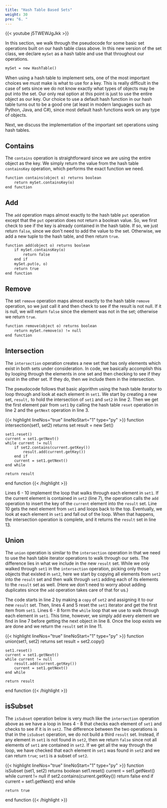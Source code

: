 ```yaml
---
title: "Hash Table Based Sets"
weight: 30
pre: "6. "
---
```


{{< youtube j5TWEWJgJkk  >}}

In this section, we walk through the pseudocode for some basic set operations built on our hash table class above. In this new version of the set class, we declare `mySet` as a hash table and use that throughout our operations.

```tex
mySet = new HashTable()
```

When using a hash table to implement sets, one of the most important choices we must make is what to use for a key. This is really difficult in the case of sets since we do not know exactly what types of objects may be put into the set. Our only real option at this point is just to use the entire object as our key. Our choice to use a default hash function in our hash table turns out to be a good one (at least in modern languages such as Python, Java, and C#), since most default hash functions work on any type of objects.

Next, we discuss the implementation of the important set operations using hash tables.

## Contains

The `contains` operation is straightforward since we are using the entire object as the key. We simply return the value from the hash table `containsKey` operation, which performs the exact function we need.

```tex
function contains(object o) returns boolean
    return mySet.containsKey(o)
end function
```

## Add

The `add` operation maps almost exactly to the hash table `put` operation except that the `put` operation does not return a boolean value. So, we first check to see if the key is already contained in the hash table. If so, we just return `false`, since we don't need to add the value to the set. Otherwise, we add a new tuple to the hash table, and then return `true`.

```tex
function add(object o) returns boolean
    if mySet.containsKey(o)
        return false
    end if
    mySet.put(o, o)
    return true
end function
```

## Remove

The set `remove` operation maps almost exactly to the hash table `remove` operation, so we just call it and then check to see if the result is not null. If it is null, we will return `false` since the element was not in the set; otherwise we return `true`.

```tex
function remove(object o) returns boolean
    return mySet.remove(o) != null
end function
```

## Intersection

The `intersection` operation creates a new set that has only elements which exist in both sets under consideration. In code, we basically accomplish this by looping through the elements in one set and then checking to see if they exist in the other set. If they do, then we include them in the intersection.

The pseudocode follows that basic algorithm using the hash table iterator to loop through and look at each element in `set1`.  We start by creating a new set, `result,` to hold the intersection of `set1` and `set2` in line 2. Then we get the first element pair from `set1` by calling the hash table `reset` operation in line 2 and the `getNext` operation in line 3. 

{{< highlight lineNos="true" lineNoStart="1" type="py" >}}
function intersection(set1, set2) returns set
    result = new Set()

    set1.reset()
    current = set1.getNext()
    while current != null
        if set2.contains(current.getKey())
            result.add(current.getKey())
        end if
        current = set1.getNext()
    end while

    return result
end function
{{< /highlight >}}

Lines 6 - 10 implement the loop that walks through each element in `set1`. If the current element is contained in `set2` (line 7), the operation calls the `add` operation to insert the key of the `current` element into the `result` set. Line 10 gets the next element from `set1` and loops back to the top.
Eventually, we look at each element in `set1` and fall out of the loop. When that happens, the intersection operation is complete, and it returns the `result` set in line 13.

## Union

The `union` operation is similar to the `intersection` operation in that we need to use the hash table iterator operations to walk through our sets. The difference lies in what we include in the new `result` set. While we only walked through `set1` in the `intersection` operation, picking only those objects that existed in `set2`, here we start by copying all elements from `set2` into the `result` set and then walk through `set1` adding each of its elements to the `result` set as well. (Here we don't need to worry about adding duplicates since the `add` operation takes care of that for us.)

The code starts in line 2 by making a `copy` of `set2` and assigning it to our new `result` set. Then, lines 4 and 5 reset the `set1` iterator and get the first item from `set1`. Lines 6 - 8 form the `while` loop that we use to walk through each element in `set1`. This time, however, we simply add every element we find in line 7 before getting the next object in line 8. Once the loop exists we are done and we return the `result` set in line 11.

{{< highlight lineNos="true" lineNoStart="1" type="py" >}}
function union(set1, set2) returns set
    result = set2.copy()

    set1.reset()
    current = set1.getNext()
    while current != null
        result.add(current.getKey())
        current = set1.getNext()
    end while

    return result
end function
{{< /highlight >}}

## isSubset

The `isSubset` operation below is very much like the `intersection` operation above as we have a loop in lines 4 - 8 that checks each element of `set1` and checks to see if it is in `set2`. The difference between the two operations is that in the `isSubset` operation, we do not build a third `result` set. Instead, if any element in `set1` is not found in `set2`, then we return `false` since not all elements of `set1` are contained in `set2`. If we get all the way through the loop, we have checked that each element in `set1` was found in `set2` and we can return `true`; `set1` is a subset of `set2`.

{{< highlight lineNos="true" lineNoStart="1" type="py" >}}
function isSubset (set1, set2) returns boolean
    set1.reset()
    current = set1.getNext()
    while current != null
        if set2.contains(current.getKey())
            return false
        end if
        current = set1.getNext()
    end while

    return true
end function
{{< /highlight >}}
 
